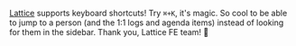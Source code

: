 [Lattice](https://latticehq.com) supports keyboard shortcuts! Try `⌘+K`, it's
magic. So cool to be able to jump to a person (and the 1:1 logs and agenda
items) instead of looking for them in the sidebar. Thank you, Lattice FE team!
💛️
